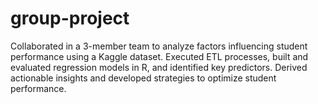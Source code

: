 # group-project
Collaborated in a 3-member team to analyze factors influencing student performance using a Kaggle dataset. Executed ETL processes, built and evaluated regression models in R, and identified key predictors. Derived actionable insights and developed strategies to optimize student performance.
